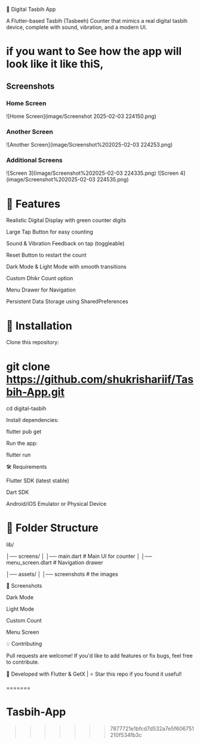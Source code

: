 📱 Digital Tasbih App

A Flutter-based Tasbih (Tasbeeh) Counter that mimics a real digital tasbih device, complete with sound, vibration, and a modern UI.
# if you want to See how the app will look like it like thiS,
## Screenshots

### Home Screen
![Home Screen](image/Screenshot 2025-02-03 224150.png)

### Another Screen
![Another Screen](image/Screenshot%202025-02-03 224253.png)

### Additional Screens
![Screen 3](image/Screenshot%202025-02-03 224335.png)
![Screen 4](image/Screenshot%202025-02-03 224535.png)
# 🚀 Features

Realistic Digital Display with green counter digits

Large Tap Button for easy counting

Sound & Vibration Feedback on tap (toggleable)

Reset Button to restart the count

Dark Mode & Light Mode with smooth transitions

Custom Dhikr Count option

Menu Drawer for Navigation

Persistent Data Storage using SharedPreferences

# 🔧 Installation

Clone this repository:

# git clone https://github.com/shukrishariif/Tasbih-App.git
cd digital-tasbih

Install dependencies:

flutter pub get

Run the app:

flutter run

🛠 Requirements

Flutter SDK (latest stable)

Dart SDK

Android/iOS Emulator or Physical Device

# 📂 Folder Structure

lib/

│── screens/
│   │── main.dart   # Main UI for counter
│   │── menu_screen.dlart     # Navigation drawer

│── assets/
│   │── screenshots    # the images

🎨 Screenshots

Dark Mode

Light Mode

Custom Count

Menu Screen

💡 Contributing

Pull requests are welcome! If you'd like to add features or fix bugs, feel free to contribute.

🔹 Developed with Flutter & GetX | ⭐ Star this repo if you found it useful!

=======
# Tasbih-App
>>>>>>> 7877721e1bfcd7d532a7e5f606751210f534fb3c
